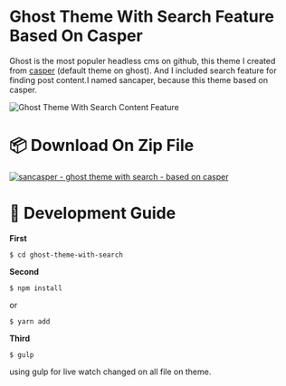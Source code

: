 # Ghost Theme With Search Feature Based On Casper

Ghost is the most populer headless cms on github, this theme I created from [casper](https://github.com/TryGhost/Casper) (default theme on ghost). And I included search feature for finding post content.I named sancaper, because this theme based on casper.

![Ghost Theme With Search Content Feature](https://res.cloudinary.com/dsv9w1ey3/image/upload/v1608114612/github-images/ghost-theme-with-search_hgby1g.gif)

# 📦 Download On Zip File

[![sancasper - ghost theme with search - based on casper](https://img.shields.io/badge/sancasper-1.0.0-green)](https://www.npmjs.com/package/sanstrap)

# 🔨 Development Guide

**First**

    $ cd ghost-theme-with-search

**Second**

    $ npm install

or

    $ yarn add

**Third**

    $ gulp

using gulp for live watch changed on all file on theme.

